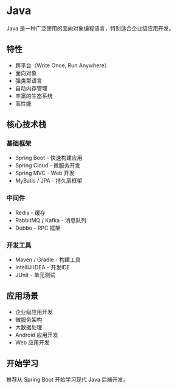 # Java

Java 是一种广泛使用的面向对象编程语言，特别适合企业级应用开发。

## 特性

- 跨平台（Write Once, Run Anywhere）
- 面向对象
- 强类型语言
- 自动内存管理
- 丰富的生态系统
- 高性能

## 核心技术栈

### 基础框架
- Spring Boot - 快速构建应用
- Spring Cloud - 微服务开发
- Spring MVC - Web 开发
- MyBatis / JPA - 持久层框架

### 中间件
- Redis - 缓存
- RabbitMQ / Kafka - 消息队列
- Dubbo - RPC 框架

### 开发工具
- Maven / Gradle - 构建工具
- IntelliJ IDEA - 开发IDE
- JUnit - 单元测试

## 应用场景

- 企业级应用开发
- 微服务架构
- 大数据处理
- Android 应用开发
- Web 应用开发

## 开始学习

推荐从 Spring Boot 开始学习现代 Java 后端开发。

